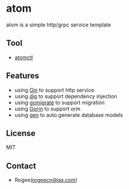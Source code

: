 # atom
atom is a simple http/grpc service template

## Tool
- [atomctl](https://github.com/rogeecn/atomctl)

## Features
- using [Gin](https://github.com/gin-gonic/gin) to support http service
- using [dig](https://github.com/uber-go/dig) to support dependency injection
- using [gomigrate](github.com/go-gormigrate/gormigrate/v2) to support migration
- using [Gorm](gorm.io/gorm) to support orm
- using [gen](gorm.io/) to auto generate database models

## License
MIT

## Contact
- Rogee(rogeecn@qq.com)

